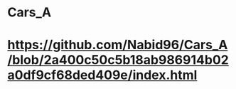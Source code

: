 # Cars_A
# https://github.com/Nabid96/Cars_A/blob/2a400c50c5b18ab986914b02a0df9cf68ded409e/index.html
